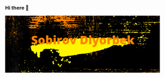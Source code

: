 ### Hi there 👋

[![Header](https://github.com/DIY0R/DIY0R/blob/main/assets/header.png)](https://github.com/DIY0R)
